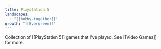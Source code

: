 ```yaml
---
title: Playstation 5
landscapes:
  - "[[hobby-together]]"
growth: "[[Evergreen]]"
---
```

Collection of [[PlayStation 5]] games that I've played. See [[Video Games]] for more.